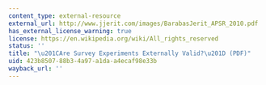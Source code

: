 ```yaml
---
content_type: external-resource
external_url: http://www.jjerit.com/images/BarabasJerit_APSR_2010.pdf
has_external_license_warning: true
license: https://en.wikipedia.org/wiki/All_rights_reserved
status: ''
title: "\u201CAre Survey Experiments Externally Valid?\u201D (PDF)"
uid: 423b8507-88b3-4a97-a1da-a4ecaf98e33b
wayback_url: ''
---
```

